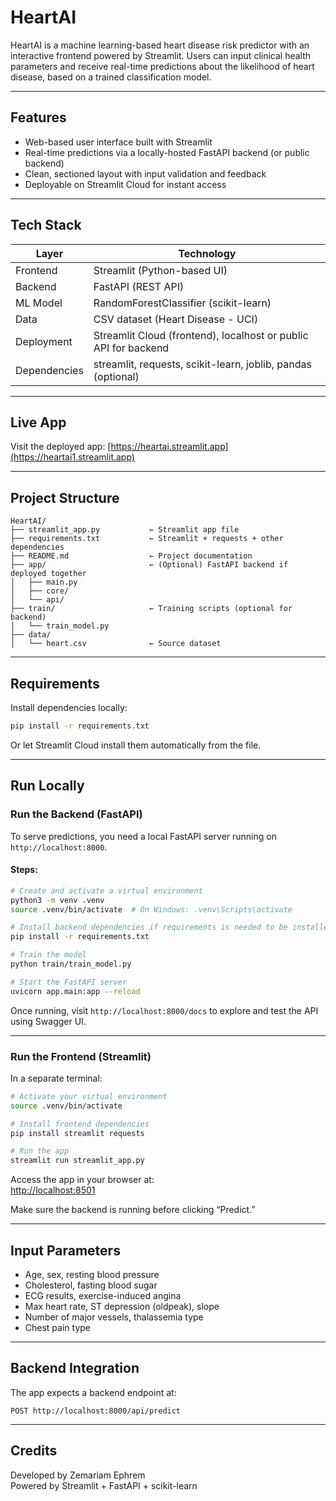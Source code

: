 # HeartAI

HeartAI is a machine learning-based heart disease risk predictor with an interactive frontend powered by Streamlit. Users can input clinical health parameters and receive real-time predictions about the likelihood of heart disease, based on a trained classification model.

---

## Features

- Web-based user interface built with Streamlit
- Real-time predictions via a locally-hosted FastAPI backend (or public backend)
- Clean, sectioned layout with input validation and feedback
- Deployable on Streamlit Cloud for instant access

---

## Tech Stack

| Layer       | Technology                |
|-------------|---------------------------|
| Frontend    | Streamlit (Python-based UI) |
| Backend     | FastAPI (REST API)        |
| ML Model    | RandomForestClassifier (scikit-learn) |
| Data        | CSV dataset (Heart Disease - UCI) |
| Deployment  | Streamlit Cloud (frontend), localhost or public API for backend |
| Dependencies| streamlit, requests, scikit-learn, joblib, pandas (optional)

---

## Live App

Visit the deployed app: [https://heartai.streamlit.app](https://heartai1.streamlit.app)

---

## Project Structure

```
HeartAI/
├── streamlit_app.py           ← Streamlit app file
├── requirements.txt           ← Streamlit + requests + other dependencies
├── README.md                  ← Project documentation
├── app/                       ← (Optional) FastAPI backend if deployed together
│   ├── main.py
│   ├── core/
│   └── api/
├── train/                     ← Training scripts (optional for backend)
│   └── train_model.py
├── data/
│   └── heart.csv              ← Source dataset
```

---

## Requirements

Install dependencies locally:

```bash
pip install -r requirements.txt
```

Or let Streamlit Cloud install them automatically from the file.

---

## Run Locally

###  Run the Backend (FastAPI)

To serve predictions, you need a local FastAPI server running on `http://localhost:8000`.

#### Steps:

```bash
# Create and activate a virtual environment
python3 -m venv .venv
source .venv/bin/activate  # On Windows: .venv\Scripts\activate

# Install backend dependencies if requirements is needed to be installed again
pip install -r requirements.txt

# Train the model
python train/train_model.py

# Start the FastAPI server
uvicorn app.main:app --reload
```

Once running, visit `http://localhost:8000/docs` to explore and test the API using Swagger UI.

---

### Run the Frontend (Streamlit)

In a separate terminal:

```bash
# Activate your virtual environment
source .venv/bin/activate

# Install frontend dependencies
pip install streamlit requests

# Run the app
streamlit run streamlit_app.py
```

Access the app in your browser at:  
[http://localhost:8501](http://localhost:8501)

Make sure the backend is running before clicking “Predict.”

---

## Input Parameters

- Age, sex, resting blood pressure
- Cholesterol, fasting blood sugar
- ECG results, exercise-induced angina
- Max heart rate, ST depression (oldpeak), slope
- Number of major vessels, thalassemia type
- Chest pain type

---

## Backend Integration

The app expects a backend endpoint at:

```
POST http://localhost:8000/api/predict
```


---

## Credits

Developed by Zemariam Ephrem  
Powered by Streamlit + FastAPI + scikit-learn
